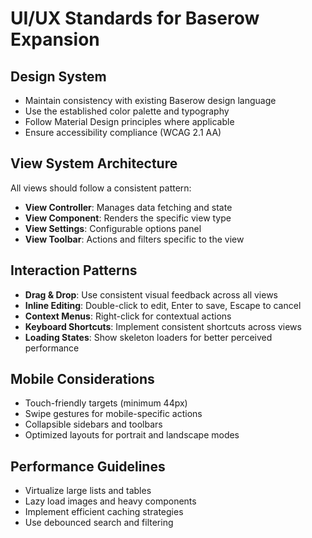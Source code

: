 # UI/UX Standards for Baserow Expansion

## Design System
- Maintain consistency with existing Baserow design language
- Use the established color palette and typography
- Follow Material Design principles where applicable
- Ensure accessibility compliance (WCAG 2.1 AA)

## View System Architecture
All views should follow a consistent pattern:
- **View Controller**: Manages data fetching and state
- **View Component**: Renders the specific view type
- **View Settings**: Configurable options panel
- **View Toolbar**: Actions and filters specific to the view

## Interaction Patterns
- **Drag & Drop**: Use consistent visual feedback across all views
- **Inline Editing**: Double-click to edit, Enter to save, Escape to cancel
- **Context Menus**: Right-click for contextual actions
- **Keyboard Shortcuts**: Implement consistent shortcuts across views
- **Loading States**: Show skeleton loaders for better perceived performance

## Mobile Considerations
- Touch-friendly targets (minimum 44px)
- Swipe gestures for mobile-specific actions
- Collapsible sidebars and toolbars
- Optimized layouts for portrait and landscape modes

## Performance Guidelines
- Virtualize large lists and tables
- Lazy load images and heavy components
- Implement efficient caching strategies
- Use debounced search and filtering